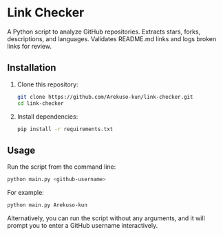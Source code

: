 # Link Checker

A Python script to analyze GitHub repositories. Extracts stars, forks, descriptions, and languages. Validates README.md links and logs broken links for review.

## Installation

1. Clone this repository:

   ```bash
   git clone https://github.com/Arekuso-kun/link-checker.git
   cd link-checker
   ```

2. Install dependencies:

   ```bash
   pip install -r requirements.txt
   ```

## Usage

Run the script from the command line:

```bash
python main.py <github-username>
```

For example:

```bash
python main.py Arekuso-kun
```

Alternatively, you can run the script without any arguments, and it will prompt you to enter a GitHub username interactively.

